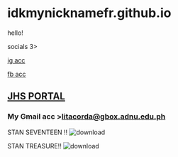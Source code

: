 # idkmynicknamefr.github.io
hello!

socials 3>

[ig acc](https://www.instagram.com/lindsaytacordaa/?hl=en)

[fb acc](https://www.facebook.com/profile.php?id=100017333942990)

## [JHS PORTAL](https://jhsportal.adnu.edu.ph/)
### My Gmail acc >litacorda@gbox.adnu.edu.ph

STAN SEVENTEEN !! 
![download](https://user-images.githubusercontent.com/118333664/202584169-5a37aaff-33a6-47ed-8d0f-6ba74300909c.jpg)

STAN TREASURE!!
![download](https://user-images.githubusercontent.com/118333664/202584338-99a9b602-506c-41da-a01d-816aec187e21.jpg)


